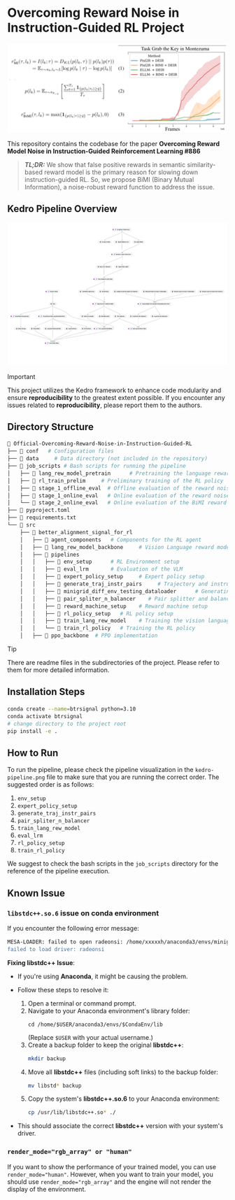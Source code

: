# Overcoming Reward Noise in Instruction-Guided RL Project
![BiMI Overview](./bimi_perform_overview.png)




This repository contains the codebase for the paper **Overcoming Reward Model Noise in Instruction-Guided Reinforcement Learning #886**

> ***TL;DR:*** We show that false positive rewards in semantic similarity-based reward model is the primary reason for slowing down instruction-guided RL. So, we propose BiMI (Binary Mutual Information), a noise-robust reward function to address the issue. 


## Kedro Pipeline Overview
![Kedro Viz Pipeline](./kedro-pipeline.png)

> [!IMPORTANT]
> This project utilizes the Kedro framework to enhance code modularity and ensure **reproducibility** to the greatest extent possible. If you encounter any issues related to **reproducibility**, please report them to the authors.

## Directory Structure
```bash
📂 Official-Overcoming-Reward-Noise-in-Instruction-Guided-RL
├── 📂 conf   # Configuration files
├── 📂 data     # Data directory (not included in the repository)
├── 📂 job_scripts # Bash scripts for running the pipeline
│   ├── 📂 lang_rew_model_pretrain      # Pretraining the language reward model
│   ├── 📂 rl_train_prelim     # Preliminary training of the RL policy
│   ├── 📂 stage_1_offline_eval  # Offline evaluation of the reward noise impact on the policy training
│   ├── 📂 stage_1_online_eval   # Online evaluation of the reward noise impact on the policy training
│   └── 📂 stage_2_online_eval   # Online evaluation of the BiMI reward function for enhancing the policy training
├── 📜 pyproject.toml
├── 📜 requirements.txt
└── 📂 src
    ├── 📂 better_alignment_signal_for_rl
    │   ├── 📂 agent_components   # Components for the RL agent
    │   ├── 📂 lang_rew_model_backbone     # Vision Language reward model (VLM) implementation
    │   ├── 📂 pipelines
    │   │   ├── 📂 env_setup      # RL Environment setup
    │   │   ├── 📂 eval_lrm       # Evaluation of the VLM
    │   │   ├── 📂 expert_policy_setup     # Expert policy setup
    │   │   ├── 📂 generate_traj_instr_pairs     # Trajectory and instruction pair generation for training the language reward model
    │   │   ├── 📂 minigrid_diff_env_testing_dataloader      # Generating the special Minigrid testing environment for evaluating the RL policy
    │   │   ├── 📂 pair_spliter_n_balancer    # Pair splitter and balancer for vision language reward model training data
    │   │   ├── 📂 reward_machine_setup    # Reward machine setup
    │   │   ├── 📂 rl_policy_setup   # RL policy setup
    │   │   ├── 📂 train_lang_rew_model    # Training the vision language reward model
    │   │   └── 📂 train_rl_policy   # Training the RL policy
    │   ├── 📂 ppo_backbone  # PPO implementation
```

> [!TIP]
> There are readme files in the subdirectories of the project. Please refer to them for more detailed information.

## Installation Steps
```bash
conda create --name=btrsignal python=3.10
conda activate btrsignal
# change directory to the project root
pip install -e .
```

## How to Run
To run the pipeline, please check the pipeline visualization in the `kedro-pipeline.png` file to make sure that you are running the correct order. The suggested order is as follows:
1. `env_setup`
2. `expert_policy_setup`
3. `generate_traj_instr_pairs`
4. `pair_spliter_n_balancer`
5. `train_lang_rew_model`
6. `eval_lrm`
7. `rl_policy_setup`
8. `train_rl_policy`

We suggest to check the bash scripts in the `job_scripts` directory for the reference of the pipeline execution.




## Known Issue

### `libstdc++.so.6` issue on conda environment

If you encounter the following error message:

```bash
MESA-LOADER: failed to open radeonsi: /home/xxxxxh/anaconda3/envs/minigrid/bin/../lib/libstdc++.so.6: version `GLIBCXX_3.4.30' not found (required by /usr/lib/dri/radeonsi_dri.so) (search paths /usr/lib/dri, suffix _dri)
failed to load driver: radeonsi
```


**Fixing libstdc++ Issue**:
 - If you're using **Anaconda**, it might be causing the problem.
 - Follow these steps to resolve it:
   1. Open a terminal or command prompt.
   2. Navigate to your Anaconda environment's library folder:
      ```
      cd /home/$USER/anaconda3/envs/$CondaEnv/lib
      ```
      (Replace `$USER` with your actual username.)
   3. Create a backup folder to keep the original **libstdc++**:
      ```bash
      mkdir backup
      ```
   4. Move all **libstdc++** files (including soft links) to the backup folder:
      ```bash
      mv libstd* backup
      ```
   5. Copy the system's **libstdc++.so.6** to your Anaconda environment:
      ```bash
      cp /usr/lib/libstdc++.so* ./
      ```

 - This should associate the correct **libstdc++** version with your system's driver.


### `render_mode="rgb_array" or "human"`

If you want to show the performance of your trained model, you can use `render_mode="human"`. However, when you want to train your model, you should use `render_mode="rgb_array"` and the engine will not render the display of the environment. 

